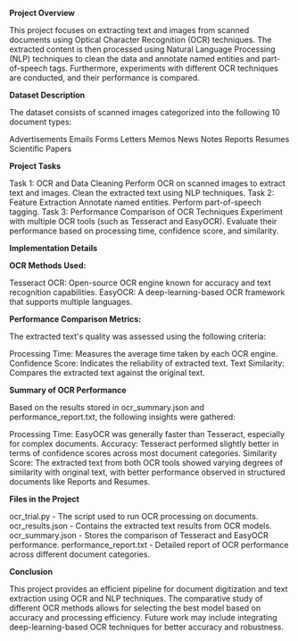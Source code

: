 **Project Overview**

This project focuses on extracting text and images from scanned documents using Optical Character Recognition (OCR) techniques. The extracted content is then processed using Natural Language Processing (NLP) techniques to clean the data and annotate named entities and part-of-speech tags. Furthermore, experiments with different OCR techniques are conducted, and their performance is compared.

**Dataset Description**

The dataset consists of scanned images categorized into the following 10 document types:

Advertisements
Emails
Forms
Letters
Memos
News
Notes
Reports
Resumes
Scientific Papers

**Project Tasks**

Task 1: OCR and Data Cleaning
Perform OCR on scanned images to extract text and images.
Clean the extracted text using NLP techniques.
Task 2: Feature Extraction
Annotate named entities.
Perform part-of-speech tagging.
Task 3: Performance Comparison of OCR Techniques
Experiment with multiple OCR tools (such as Tesseract and EasyOCR).
Evaluate their performance based on processing time, confidence score, and similarity.

**Implementation Details**

**OCR Methods Used:**

Tesseract OCR: Open-source OCR engine known for accuracy and text recognition capabilities.
EasyOCR: A deep-learning-based OCR framework that supports multiple languages.

**Performance Comparison Metrics:**

The extracted text's quality was assessed using the following criteria:

Processing Time: Measures the average time taken by each OCR engine.
Confidence Score: Indicates the reliability of extracted text.
Text Similarity: Compares the extracted text against the original text.

**Summary of OCR Performance**

Based on the results stored in ocr_summary.json and performance_report.txt, the following insights were gathered:

Processing Time: EasyOCR was generally faster than Tesseract, especially for complex documents.
Accuracy: Tesseract performed slightly better in terms of confidence scores across most document categories.
Similarity Score: The extracted text from both OCR tools showed varying degrees of similarity with original text, with better performance observed in structured documents like Reports and Resumes.

**Files in the Project**

ocr_trial.py - The script used to run OCR processing on documents.
ocr_results.json - Contains the extracted text results from OCR models.
ocr_summary.json - Stores the comparison of Tesseract and EasyOCR performance.
performance_report.txt - Detailed report of OCR performance across different document categories.

**Conclusion**

This project provides an efficient pipeline for document digitization and text extraction using OCR and NLP techniques. The comparative study of different OCR methods allows for selecting the best model based on accuracy and processing efficiency. Future work may include integrating deep-learning-based OCR techniques for better accuracy and robustness.
